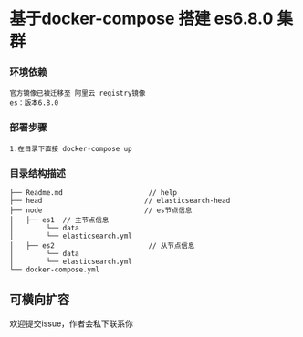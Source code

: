 基于docker-compose 搭建 es6.8.0 集群
===========================

### 环境依赖
    官方镜像已被迁移至 阿里云 registry镜像
    es：版本6.8.0
### 部署步骤
    1.在目录下直接 docker-compose up


### 目录结构描述

    ├── Readme.md                     // help   
    ├── head                         // elasticsearch-head
    ├── node                         // es节点信息
    │   ├── es1	 // 主节点信息
    │        └── data      
    │        └── elasticsearch.yml 
    │   ├── es2                       // 从节点信息
    │        └── data
    │        └── elasticsearch.yml
    └── docker-compose.yml

## 可横向扩容

欢迎提交issue，作者会私下联系你
